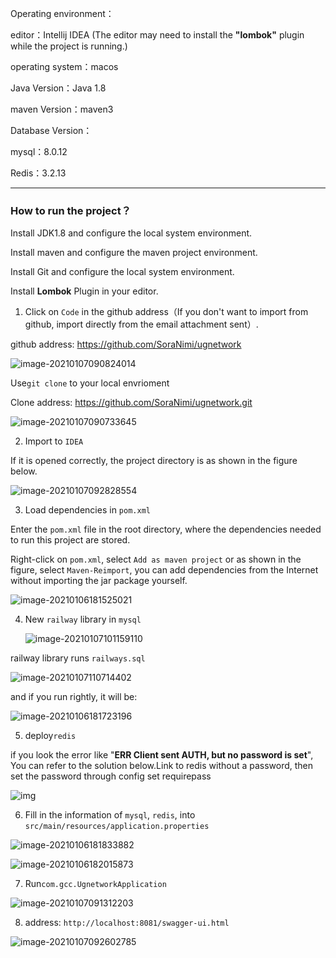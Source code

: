 Operating environment：

editor：Intellij IDEA (The editor may need to install the **"lombok"** plugin while the project is running.)

operating system：macos

Java Version：Java 1.8

maven Version：maven3

Database Version：

mysql：8.0.12

Redis：3.2.13



---

### How to run the project？

Install JDK1.8 and configure the local system environment.

Install maven and configure the maven project environment.

Install Git and configure the local system environment.

Install **Lombok** Plugin in your editor.

1. Click on `Code` in the github address（If you don't want to import from github, import directly from the email attachment sent）.

github address: https://github.com/SoraNimi/ugnetwork

![image-20210107090824014](https://tsubaki-1257479437.cos.ap-chengdu.myqcloud.com/blog/2021-01-07-015804.png)

Use`git clone` to your local envrioment

Clone address: https://github.com/SoraNimi/ugnetwork.git 

![image-20210107090733645](https://tsubaki-1257479437.cos.ap-chengdu.myqcloud.com/blog/2021-01-07-012944.png)

2. Import to `IDEA`

If it is opened correctly, the project directory is as shown in the figure below.

![image-20210107092828554](https://tsubaki-1257479437.cos.ap-chengdu.myqcloud.com/blog/2021-01-07-012935.png)

3. Load dependencies in `pom.xml`

Enter the `pom.xml` file in the root directory, where the dependencies needed to run this project are stored.

Right-click on `pom.xml`, select `Add as maven project` or as shown in the figure, select `Maven-Reimport`, you can add dependencies from the Internet without importing the jar package yourself.

![image-20210106181525021](https://tsubaki-1257479437.cos.ap-chengdu.myqcloud.com/blog/2021-01-07-013036.png)



4. New `railway` library in `mysql`

   ![image-20210107101159110](https://tsubaki-1257479437.cos.ap-chengdu.myqcloud.com/blog/2021-01-07-021159.png)

  railway library runs `railways.sql`

![image-20210107110714402](https://tsubaki-1257479437.cos.ap-chengdu.myqcloud.com/blog/2021-01-07-030714.png)

and if you run rightly, it will be:

![image-20210106181723196](https://tsubaki-1257479437.cos.ap-chengdu.myqcloud.com/blog/2021-01-07-013042.png)

5. deploy`redis`

if you look the error like "**ERR Client sent AUTH, but no password is set**", You can refer to the solution below.Link to redis without a password, then set the password through config set requirepass

![img](https://tsubaki-1257479437.cos.ap-chengdu.myqcloud.com/blog/2021-01-07-032942.png)

6. Fill in the information of `mysql`, `redis`, into `src/main/resources/application.properties`

![image-20210106181833882](https://tsubaki-1257479437.cos.ap-chengdu.myqcloud.com/blog/2021-01-07-013047.png)

![image-20210106182015873](https://tsubaki-1257479437.cos.ap-chengdu.myqcloud.com/blog/2021-01-07-013050.png)

7. Run`com.gcc.UgnetworkApplication`

![image-20210107091312203](https://tsubaki-1257479437.cos.ap-chengdu.myqcloud.com/blog/2021-01-07-013052.png)

8. address: `http://localhost:8081/swagger-ui.html`

![image-20210107092602785](https://tsubaki-1257479437.cos.ap-chengdu.myqcloud.com/blog/2021-01-07-013105.png)

